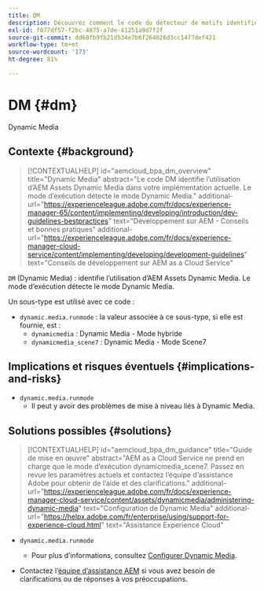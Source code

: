 ```yaml
---
title: DM
description: Découvrez comment le code du détecteur de motifs identifie l’utilisation d’AEM Assets - Dynamic Media.
exl-id: f077df57-f2bc-4875-a7de-41251a9d7f2f
source-git-commit: dd60fb9fb21d534e7b6f264826d3cc1477def421
workflow-type: tm+mt
source-wordcount: '173'
ht-degree: 81%

---
```


# DM {#dm}

Dynamic Media

## Contexte {#background}

>[!CONTEXTUALHELP]
>id="aemcloud_bpa_dm_overview"
>title="Dynamic Media"
>abstract="Le code DM identifie l’utilisation d’AEM Assets Dynamic Media dans votre implémentation actuelle. Le mode d’exécution détecte le mode Dynamic Media."
>additional-url="https://experienceleague.adobe.com/fr/docs/experience-manager-65/content/implementing/developing/introduction/dev-guidelines-bestpractices" text="Développement sur AEM - Conseils et bonnes pratiques"
>additional-url="https://experienceleague.adobe.com/fr/docs/experience-manager-cloud-service/content/implementing/developing/development-guidelines" text="Conseils de développement sur AEM as a Cloud Service"

`DM` (Dynamic Media) : identifie l’utilisation d’AEM Assets Dynamic Media. Le mode d’exécution détecte le mode Dynamic Media.

Un sous-type est utilisé avec ce code :

* `dynamic.media.runmode` : la valeur associée à ce sous-type, si elle est fournie, est :
   * `dynamicmedia` : Dynamic Media - Mode hybride
   * `dynamicmedia_scene7` : Dynamic Media - Mode Scene7

## Implications et risques éventuels {#implications-and-risks}

* `dynamic.media.runmode`
   * Il peut y avoir des problèmes de mise à niveau liés à Dynamic Media.

## Solutions possibles {#solutions}

>[!CONTEXTUALHELP]
>id="aemcloud_bpa_dm_guidance"
>title="Guide de mise en œuvre"
>abstract="AEM as a Cloud Service ne prend en charge que le mode d’exécution dynamicmedia_scene7. Passez en revue les paramètres actuels et contactez l’équipe d’assistance Adobe pour obtenir de l’aide et des clarifications."
>additional-url="https://experienceleague.adobe.com/fr/docs/experience-manager-cloud-service/content/assets/dynamicmedia/administering-dynamic-media" text="Configuration de Dynamic Media"
>additional-url="https://helpx.adobe.com/fr/enterprise/using/support-for-experience-cloud.html" text="Assistance Experience Cloud"


* `dynamic.media.runmode`
   * Pour plus d’informations, consultez [Configurer Dynamic Media](https://experienceleague.adobe.com/fr/docs/experience-manager-cloud-service/content/assets/dynamicmedia/administering-dynamic-media).

* Contactez l’[équipe d’assistance AEM](https://helpx.adobe.com/fr/enterprise/using/support-for-experience-cloud.html) si vous avez besoin de clarifications ou de réponses à vos préoccupations.
